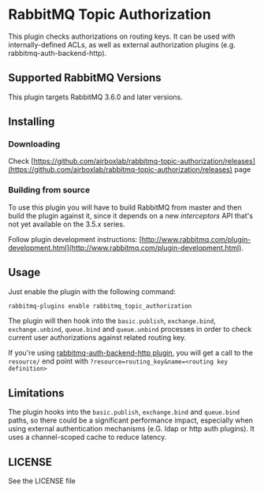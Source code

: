 # RabbitMQ Topic Authorization #

This plugin checks authorizations on routing keys. It can be used with internally-defined ACLs, as well as external authorization plugins (e.g. rabbitmq-auth-backend-http).

## Supported RabbitMQ Versions ##

This plugin targets RabbitMQ 3.6.0 and later versions.

## Installing ##

### Downloading ###

Check [https://github.com/airboxlab/rabbitmq-topic-authorization/releases](https://github.com/airboxlab/rabbitmq-topic-authorization/releases) page

### Building from source ###

To use this plugin you will have to build RabbitMQ from master and
then build the plugin against it, since it depends on a new
_interceptors_ API that's not yet available on the 3.5.x series.

Follow plugin development instructions:
[http://www.rabbitmq.com/plugin-development.html](http://www.rabbitmq.com/plugin-development.html).

## Usage ##

Just enable the plugin with the following command:

```bash
rabbitmq-plugins enable rabbitmq_topic_authorization
```

The plugin will then hook into the `basic.publish`, `exchange.bind`, `exchange.unbind`, `queue.bind` and `queue.unbind` processes in order to
check current user authorizations against related routing key.

If you're using [rabbitmq-auth-backend-http plugin](https://github.com/rabbitmq/rabbitmq-auth-backend-http), you will get a call to the `resource/` end point with `?resource=routing_key&name=<routing key definition>`

## Limitations ##

The plugin hooks into the `basic.publish`, `exchange.bind` and `queue.bind` paths, so there could be a significant performance impact, especially when using external authentication mechanisms (e.G. ldap or http auth plugins). It uses a channel-scoped cache to reduce latency.

## LICENSE ##

See the LICENSE file

